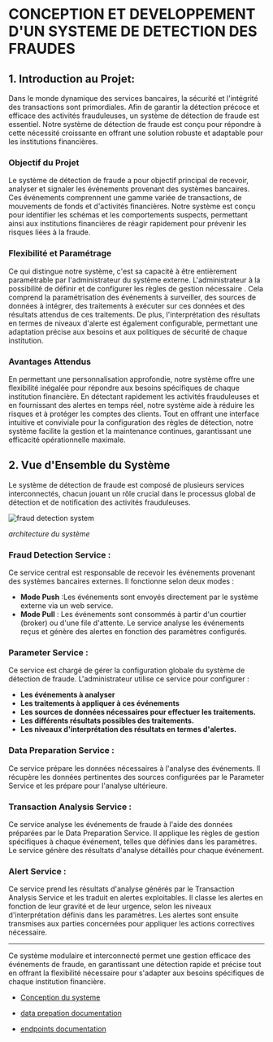 # CONCEPTION ET DEVELOPPEMENT D'UN SYSTEME DE DETECTION DES FRAUDES


## 1. Introduction au Projet:

Dans le monde dynamique des services bancaires, la sécurité et l'intégrité des transactions sont primordiales. Afin de garantir la détection précoce et efficace des activités frauduleuses, un système de détection de fraude est essentiel. Notre système de détection de fraude est conçu pour répondre à cette nécessité croissante en offrant une solution robuste et adaptable pour les institutions financières.

### Objectif du Projet

Le système de détection de fraude a pour objectif principal de recevoir, analyser et signaler les événements provenant des systèmes bancaires. Ces événements comprennent une gamme variée de transactions, de mouvements de fonds et d'activités financières. Notre système est conçu pour identifier les schémas et les comportements suspects, permettant ainsi aux institutions financières de réagir rapidement pour prévenir les risques liées à la fraude.

### Flexibilité et Paramétrage

Ce qui distingue notre système, c'est sa capacité à être entièrement paramétrable par l'administrateur du système externe. L'administrateur à la possibilité de définir et de configurer les règles de gestion nécessaire . Cela comprend la paramétrisation des événements à surveiller, des sources de données à intégrer, des traitements à exécuter sur ces données et des résultats attendus de ces traitements. De plus, l'interprétation des résultats en termes de niveaux d'alerte est également configurable, permettant une adaptation précise aux besoins et aux politiques de sécurité de chaque institution.

### Avantages Attendus

En permettant une personnalisation approfondie, notre système offre une flexibilité inégalée pour répondre aux besoins spécifiques de chaque institution financière. En détectant rapidement les activités frauduleuses et en fournissant des alertes en temps réel, notre système aide à réduire les risques et à protéger les comptes des clients. Tout en offrant une interface intuitive et conviviale pour la configuration des règles de détection, notre système facilite la gestion et la maintenance continues, garantissant une efficacité opérationnelle maximale.

## 2. Vue d'Ensemble du Système

Le système de détection de fraude est composé de plusieurs services interconnectés, chacun jouant un rôle crucial dans le processus global de détection et de notification des activités frauduleuses.

![fraud detection system](ConceptionFraudDetectionSystem/diagrammes/capture/vue-ensemble.png )

*architecture du système*

### Fraud Detection Service :

Ce service central est responsable de recevoir les événements provenant des systèmes bancaires externes.
Il fonctionne selon deux modes :
- **Mode Push** :Les événements sont envoyés directement par le système externe via un web service.
- **Mode Pull** : Les événements sont consommés à partir d'un courtier (broker) ou d'une file d'attente.
  Le service analyse les événements reçus et génère des alertes en fonction des paramètres configurés.
### Parameter Service :

Ce service est chargé de gérer la configuration globale du système de détection de fraude.
L'administrateur utilise ce service pour configurer :
- **Les événements à analyser**
- **Les traitements à appliquer à ces événements**
- **Les sources de données nécessaires pour effectuer les traitements.**
- **Les différents résultats possibles des traitements.**
- **Les niveaux d'interprétation des résultats en termes d'alertes.**
### Data Preparation Service :

Ce service prépare les données nécessaires à l'analyse des événements.
Il récupère les données pertinentes des sources configurées par le Parameter Service et les prépare pour l'analyse ultérieure.
### Transaction Analysis Service :

Ce service analyse les événements de fraude à l'aide des données préparées par le Data Preparation Service.
Il applique les règles de gestion spécifiques à chaque événement, telles que définies dans les paramètres.
Le service génère des résultats d'analyse détaillés pour chaque événement.
### Alert Service :

Ce service prend les résultats d'analyse générés par le Transaction Analysis Service et les traduit en alertes exploitables.
Il classe les alertes en fonction de leur gravité et de leur urgence, selon les niveaux d'interprétation définis dans les paramètres.
Les alertes sont ensuite transmises aux parties concernées pour appliquer les actions correctives nécessaire.

---
Ce système modulaire et interconnecté permet une gestion efficace des événements de fraude, en garantissant une détection rapide et précise tout en offrant la flexibilité nécessaire pour s'adapter aux besoins spécifiques de chaque institution financière.

- [Conception du systeme](https://github.com/elouafihiba/ConceptionFraudDetectionSystem/tree/main/diagrammes)

- [data prepation documentation](https://github.com/elouafihiba/ConceptionFraudDetectionSystem/tree/main/dataPreparationDoc)

- [endpoints documentation](https://github.com/elouafihiba/ConceptionFraudDetectionSystem/tree/main/endpointsDoc/transactions)